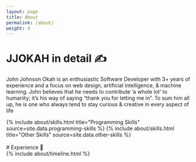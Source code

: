 ```yaml
---
layout: page
title: About
permalink: /about/
weight: 4
---
```



# **JJOKAH** in detail ✍️
John Johnson Okah is an enthusiastic Software Developer with 3+ years of experience and a focus on web design, artificial intelligence, & machine learning. John believes that he needs to contribute ‘a whole lot’ to humanity; it’s his way of saying “thank you for letting me in”. To sum him all up, he is one who always tend to stay curious & creative in every aspect of life



<div class="row">
{% include about/skills.html title="Programming Skills" source=site.data.programming-skills %}
{% include about/skills.html title="Other Skills" source=site.data.other-skills %}
</div>


<br>
# Experience 💼
<div class="row">
{% include about/timeline.html %}
</div>